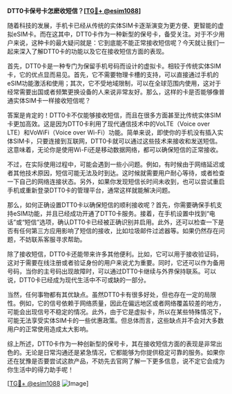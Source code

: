 **DTT0卡保号卡怎麽收短信？[[TG💪+ @esim1088](https://t.me/s/esim1088)]**

随着科技的发展，手机卡已经从传统的实体SIM卡逐渐演变为更方便、更智能的虚拟eSIM卡。而在这其中，DTT0卡作为一种新型的保号卡，备受关注。对于不少用户来说，这种卡的最大疑问就是：它到底能不能正常接收短信呢？今天就让我们一起来深入了解DTT0卡的功能以及它在接收短信方面的表现。

首先，DTT0卡是一种专门为保留手机号码而设计的虚拟卡。相较于传统实体SIM卡，它的优点显而易见。首先，它不需要物理卡槽的支持，可以直接通过手机的eSIM功能激活和使用；其次，它不受地域限制，可以在全球范围内使用，这对于经常需要出国或者频繁更换设备的人来说非常友好。那么，这样的卡是否能够像普通实体SIM卡一样接收短信呢？

答案是肯定的！DTT0卡不仅能够接收短信，而且在很多方面甚至比传统实体SIM卡更加高效。这是因为DTT0卡利用了现代通信技术中的VoLTE（Voice over LTE）和VoWiFi（Voice over Wi-Fi）功能。简单来说，即使你的手机没有插入实体SIM卡，只要连接到互联网，DTT0卡就可以通过这些技术来接收和发送短信。这意味着，无论你是使用Wi-Fi还是移动数据网络，都可以确保短信的正常接收。

不过，在实际使用过程中，可能会遇到一些小问题。例如，有时候由于网络延迟或者其他技术原因，短信可能无法及时到达。这时候就需要用户耐心等待，或者检查一下自己的网络连接状态。另外，如果你发现短信长时间未收到，也可以尝试重启手机或重新登录DTT0卡的管理平台，通常这样就能解决问题。

那么，如何正确设置DTT0卡以确保短信的顺利接收呢？首先，你需要确保手机支持eSIM功能，并且已经成功开通了DTT0卡服务。接着，在手机设置中找到“电话”或“短信”选项，确认DTT0卡已经被正确识别并启用。此外，还可以检查一下是否有任何第三方应用影响了短信的接收，比如垃圾邮件过滤器等。如果仍然存在问题，不妨联系客服寻求帮助。

除了接收短信，DTT0卡还能带来许多其他便利。比如，它可以用于接收验证码，这对于需要在线注册或者验证身份的用户来说尤为重要。同时，它还可以作为备用号码，当你的主号码出现故障时，可以通过DTT0卡继续与外界保持联系。可以说，DTT0卡已经成为现代生活中不可或缺的一部分。

当然，任何事物都有其优缺点。虽然DTT0卡有很多好处，但也存在一定的局限性。例如，它的信号依赖于网络质量，因此在偏远地区或者网络覆盖较差的地方，可能会出现信号不稳定的情况。此外，由于它是虚拟卡，所以在某些特殊情况下，可能无法享受实体SIM卡的一些优惠政策。但总体而言，这些缺点并不会对大多数用户的正常使用造成太大影响。

综上所述，DTT0卡作为一种创新型的保号卡，其在接收短信方面的表现是非常出色的。无论是日常沟通还是紧急情况，它都能够为你提供稳定可靠的服务。如果你还在犹豫是否要尝试这款产品，不妨先去官网了解一下更多信息，说不定它会成为你生活中的得力助手呢！

[[TG💪+ @esim1088](https://t.me/s/esim1088) ![Image](https://i.postimg.cc/4NQfJmqS/Snipaste-2025-05-13-00-14-12.png)]
